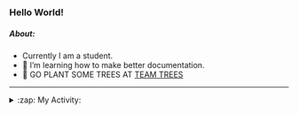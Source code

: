 ### Hello World!

##### About:
- Currently I am a student.
- 🌱 I’m learning how to make better documentation.
- 🌱 GO PLANT SOME TREES AT [TEAM TREES](https://teamtrees.org/)

---
<details>
  <summary>:zap: My Activity:</summary>
  
<!--START_SECTION:waka-->
![Code Time](http://img.shields.io/badge/Code%20Time-1%2C136%20hrs%207%20mins-blue)

**I'm a Night 🦉** 

```text
🌞 Morning                1324 commits        ██░░░░░░░░░░░░░░░░░░░░░░░   08.96 % 
🌆 Daytime                5292 commits        █████████░░░░░░░░░░░░░░░░   35.81 % 
🌃 Evening                4273 commits        ███████░░░░░░░░░░░░░░░░░░   28.91 % 
🌙 Night                  3890 commits        ███████░░░░░░░░░░░░░░░░░░   26.32 % 
```
📅 **I'm Most Productive on Wednesday** 

```text
Monday                   2248 commits        ████░░░░░░░░░░░░░░░░░░░░░   15.21 % 
Tuesday                  1899 commits        ███░░░░░░░░░░░░░░░░░░░░░░   12.85 % 
Wednesday                3420 commits        ██████░░░░░░░░░░░░░░░░░░░   23.14 % 
Thursday                 1816 commits        ███░░░░░░░░░░░░░░░░░░░░░░   12.29 % 
Friday                   1431 commits        ██░░░░░░░░░░░░░░░░░░░░░░░   09.68 % 
Saturday                 1323 commits        ██░░░░░░░░░░░░░░░░░░░░░░░   08.95 % 
Sunday                   2642 commits        ████░░░░░░░░░░░░░░░░░░░░░   17.88 % 
```


📊 **This Week I Spent My Time On** 

```text
🔥 Editors: 
VS Code                  29 mins             █████████████████████████   100.00 % 

🐱‍💻 Projects: 
CSF22                    20 mins             █████████████████░░░░░░░░   68.67 % 
praise                   9 mins              ████████░░░░░░░░░░░░░░░░░   31.33 % 
```


 Last Updated on 21/06/2023 16:08:20 UTC
<!--END_SECTION:waka-->
</details>
